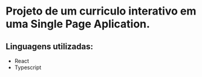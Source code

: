 # Projeto de um curriculo interativo em uma Single Page Aplication.

## Linguagens utilizadas: 
<ul>
  <li>React</li>
  <li>Typescript</li>
 </ul>
  
